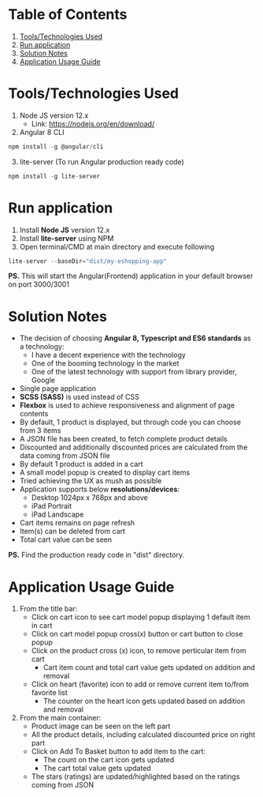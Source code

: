 # Table of Contents
1. [Tools/Technologies Used](#section1)
2. [Run application](#section2)
3. [Solution Notes](#section3)
4. [Application Usage Guide](#section4)

<div id='section1'/>

# Tools/Technologies Used
1. Node JS version 12.x
    - Link: https://nodejs.org/en/download/
2. Angular 8 CLI
```javascript
npm install -g @angular/cli
```
3. lite-server (To run Angular production ready code)
```javascript
npm install -g lite-server
```

<div id='section2'/>

# Run application
1. Install **Node JS** version 12.x
2. Install **lite-server** using NPM
3. Open terminal/CMD at main directory and execute following
```javascript
lite-server --baseDir="dist/my-eshopping-app"
```
**PS.** This will start the Angular(Frontend) application in your default browser on port 3000/3001

<div id='section3'/>

# Solution Notes
- The decision of choosing **Angular 8, Typescript and ES6 standards** as a technology:
    - I have a decent experience with the technology
    - One of the booming technology in the market
    - One of the latest technology with support from library provider, Google
- Single page application
- **SCSS (SASS)** is used instead of CSS
- **Flexbox** is used to achieve responsiveness and alignment of page contents
- By default, 1 product is displayed, but through code you can choose from 3 items
- A JSON file has been created, to fetch complete product details
- Discounted and additionally discounted prices are calculated from the data coming from JSON file
- By default 1 product is added in a cart
- A small model popup is created to display cart items
- Tried achieving the UX as mush as possible
- Application supports below **resolutions/devices**:
    - Desktop 1024px x 768px and above
    - iPad Portrait
    - iPad Landscape
- Cart items remains on page refresh
- Item(s) can be deleted from cart
- Total cart value can be seen

**PS.** Find the production ready code in "dist" directory.

<div id='section4'/>

# Application Usage Guide
1. From the title bar:
    - Click on cart icon to see cart model popup displaying 1 default item in cart
    - Click on cart model popup cross(x) button or cart button to close popup
    - Click on the product cross (x) icon, to remove perticular item from cart
        - Cart item count and total cart value gets updated on addition and removal
    - Click on heart (favorite) icon to add or remove current item to/from favorite list
        - The counter on the heart icon gets updated based on addition and removal
2.  From the main container:
    - Product image can be seen on the left part
    - All the product details, including calculated discounted price on right part
    - Click on Add To Basket button to add item to the cart:
        - The count on the cart icon gets updated
        - The cart total value gets updated
    - The stars (ratings) are updated/highlighted based on the ratings coming from JSON
